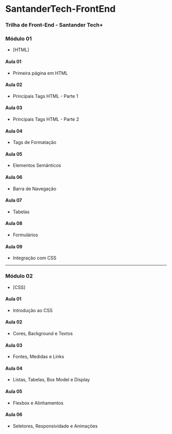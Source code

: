 # SantanderTech-FrontEnd
### Trilha de Front-End - Santander Tech+

### Módulo 01
- [HTML]

#### Aula 01
- Primeira página em HTML

#### Aula 02
- Principais Tags HTML - Parte 1

#### Aula 03
- Principais Tags HTML - Parte 2

#### Aula 04
- Tags de Formatação

#### Aula 05
- Elementos Semânticos

#### Aula 06
- Barra de Navegação

#### Aula 07
- Tabelas

#### Aula 08
- Formulários

#### Aula 09
- Integração com CSS

---

### Módulo 02
- [CSS]

#### Aula 01
- Introdução ao CSS

#### Aula 02
- Cores, Background e Textos

#### Aula 03
- Fontes, Medidas e Links

#### Aula 04
- Listas, Tabelas, Box Model e Display

#### Aula 05
- Flexbox e Alinhamentos

#### Aula 06
- Seletores, Responsividade e Animações